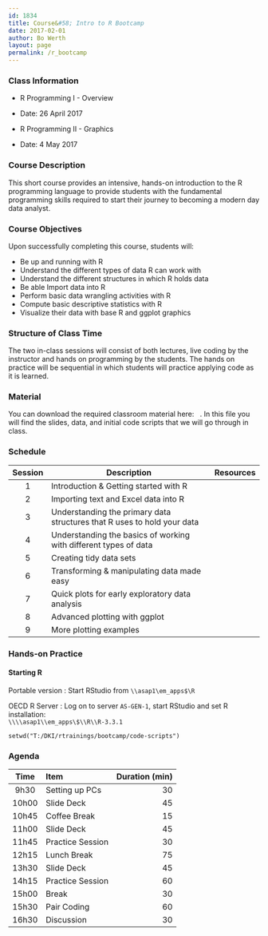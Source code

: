 ```yaml
---
id: 1834
title: Course&#58; Intro to R Bootcamp
date: 2017-02-01
author: Bo Werth
layout: page
permalink: /r_bootcamp
---
```



### Class Information

* R Programming I - Overview
* Date: 26 April 2017

* R Programming II - Graphics
* Date: 4 May 2017

<!-- * Location: OECD, Paris, France -->
<!-- * Webpage: [boot.rdata.work/r_bootcamp](http://boot.rdata.work/r_bootcamp) -->
<!-- * Additional Resources: [http://github.com/bowerth/boot-r](http://github.com/bowerth/boot-r) -->

### Course Description 

This short course provides an intensive, hands-on introduction to the R programming language to provide students with the fundamental programming skills required to start their journey to becoming a modern day data analyst.

### Course Objectives
Upon successfully completing this course, students will:

- Be up and running with R
- Understand the different types of data R can work with
- Understand the different structures in which R holds data
- Be able Import data into R
- Perform basic data wrangling activities with R
- Compute basic descriptive statistics with R
- Visualize their data with base R and ggplot graphics


### Structure of Class Time 

The two in-class sessions will consist of both lectures, live coding by the instructor and hands on programming by the students. The hands on practice will be sequential in which students will practice applying code as it is learned. 


### Material
You can download the required classroom material here: &nbsp; <a href="https://dl.dropboxusercontent.com/u/1807228/bootcamp.zip?dl=1" style="color:black;"><i class="fa fa-folder-open" style="font-size:1em"></i></a>.  In this file you will find the slides, data, and initial code scripts that we will go through in class.


### Schedule


| Session | Description | Resources | 
|:---:|---|:---:|
| 1 | Introduction & Getting started with R | <a href="bootcamp/1-intro" style="color:black;"><i class="fa fa-file-powerpoint-o" aria-hidden="true"></i></a> &nbsp; <a href="bootcamp/1-intro/1-intro.R" style="color:black;"><i class="fa fa-file-code-o" aria-hidden="true"></i></a> &nbsp;&nbsp;&nbsp;&nbsp;&nbsp;&nbsp; |
| 2 | Importing text and Excel data into R | <a href="bootcamp/2-get-data" style="color:black;"><i class="fa fa-file-powerpoint-o" aria-hidden="true"></i></a> &nbsp; <a href="bootcamp/2-get-data/2-get-data.R" style="color:black;"><i class="fa fa-file-code-o" aria-hidden="true"></i></a> &nbsp;&nbsp;&nbsp;&nbsp;&nbsp;&nbsp; |
| 3 | Understanding the primary data structures that R uses to hold your data | <a href="bootcamp/3-data-structures" style="color:black;"><i class="fa fa-file-powerpoint-o" aria-hidden="true"></i></a> &nbsp; <a href="bootcamp/3-data-structures/3-data-structures.R" style="color:black;"><i class="fa fa-file-code-o" aria-hidden="true"></i></a> &nbsp;&nbsp;&nbsp;&nbsp;&nbsp;&nbsp; |
| 4 | Understanding the basics of working with different types of data | <a href="bootcamp/4-data-types" style="color:black;"><i class="fa fa-file-powerpoint-o" aria-hidden="true"></i></a> &nbsp; <a href="bootcamp/4-data-types/4-data-types.R" style="color:black;"><i class="fa fa-file-code-o" aria-hidden="true"></i></a> &nbsp;&nbsp;&nbsp;&nbsp;&nbsp;&nbsp; |
| 5 | Creating tidy data sets | <a href="bootcamp/5-tidy-data" style="color:black;"><i class="fa fa-file-powerpoint-o" aria-hidden="true"></i></a> &nbsp; <a href="bootcamp/5-tidy-data/5-tidy-data.R" style="color:black;"><i class="fa fa-file-code-o" aria-hidden="true"></i></a> &nbsp;&nbsp;&nbsp;&nbsp;&nbsp;&nbsp;  |
| 6 | Transforming & manipulating data made easy | <a href="bootcamp/6-dplyr-data" style="color:black;"><i class="fa fa-file-powerpoint-o" aria-hidden="true"></i></a> &nbsp; <a href="bootcamp/6-dplyr-data/6-dplyr-data.R" style="color:black;"><i class="fa fa-file-code-o" aria-hidden="true"></i></a> &nbsp;&nbsp;&nbsp;&nbsp;&nbsp;&nbsp; |
| 7 | Quick plots for early exploratory data analysis | <a href="bootcamp/7-quickplots" style="color:black;"><i class="fa fa-file-powerpoint-o" aria-hidden="true"></i></a> &nbsp; <a href="bootcamp/7-quickplots/7-quickplots.R" style="color:black;"><i class="fa fa-file-code-o" aria-hidden="true"></i></a> &nbsp;&nbsp;&nbsp;&nbsp;&nbsp;&nbsp; |
| 8 | Advanced plotting with ggplot | <a href="bootcamp/8-ggplot" style="color:black;"><i class="fa fa-file-powerpoint-o" aria-hidden="true"></i></a> &nbsp; <a href="bootcamp/8-ggplot/8-ggplot.R" style="color:black;"><i class="fa fa-file-code-o" aria-hidden="true"></i></a> &nbsp;&nbsp;&nbsp;&nbsp;&nbsp;&nbsp; |
| 9 | More plotting examples | <a href="bootcamp/9-moreplots" style="color:black;"><i class="fa fa-file-powerpoint-o" aria-hidden="true"></i></a> &nbsp; <a href="bootcamp/9-moreplots/9-moreplots.R" style="color:black;"><i class="fa fa-file-code-o" aria-hidden="true"></i></a> &nbsp;&nbsp;&nbsp;&nbsp;&nbsp;&nbsp; |

<!-- | 9 | Case study 1: TiVA Country Notes | <a href="http://sti.rdata.work/report_icio_tiva_AUT.html" style="color:black;"><i class="fa fa-file-powerpoint-o" aria-hidden="true"></i></a> &nbsp; <a href="http://countrynote.rdata.work/articles/countrynote.html" style="color:black;"><i class="fa fa-file-code-o" aria-hidden="true"></i></a> &nbsp; <a href="https://github.com/bowerth/countrynote" style="color:black;"><i class="fa fa-database" aria-hidden="true"></i></a> | -->
<!-- | 10 | Case study 2: scraping pap.fr | <a href="http://estate.rdata.work/articles/estate.html" style="color:black;"><i class="fa fa-file-powerpoint-o" aria-hidden="true"></i></a> &nbsp; <a href="https://raw.githubusercontent.com/bowerth/estate/master/vignettes/estate.Rmd" style="color:black;"><i class="fa fa-file-code-o" aria-hidden="true"></i></a> &nbsp; <a href="https://github.com/bowerth/estate" style="color:black;"><i class="fa fa-database" aria-hidden="true"></i></a> | -->


### Hands-on Practice

#### Starting R

Portable version
:   Start RStudio from `\\asap1\em_apps$\R`

OECD R Server
:   Log on to server `AS-GEN-1`, start RStudio and set R installation:  
	`\\\\asap1\\em_apps\$\\R\\R-3.3.1`

~~~
setwd("T:/DKI/rtrainings/bootcamp/code-scripts")
~~~

<!-- Cloud Server -->
<!-- : Open &nbsp; <a href="http://rstudio.rdata.work:8787/" style="color:black;"><i -->
  <!-- class="fa fa-cloud" aria-hidden="true"></i></a> &nbsp; in Google Chrome -->

<!-- Private device  -->
<!-- : Participants can follow the exercises using their personal devices. When using -->
  <!-- a local R installation, not all examples can be executed without installation -->
  <!-- of additional packages. The package install R script is available at &nbsp; <a -->
  <!-- href="https://dl.dropboxusercontent.com/u/1807228/install-packages.R?dl=1" -->
  <!-- style="color:black;"><i class="fa fa-file-code-o" aria-hidden="true"></i></a> -->
  <!-- &nbsp; The package installation can take up to 10 minutes. -->

### Agenda

| Time  | Item             | Duration (min) |
|:-----:|:-----------------|---------------:|
| 9h30  | Setting up PCs   |             30 |
| 10h00 | Slide Deck       |             45 |
| 10h45 | Coffee Break     |             15 |
| 11h00 | Slide Deck       |             45 |
| 11h45 | Practice Session |             30 |
| 12h15 | Lunch Break      |             75 |
| 13h30 | Slide Deck       |             45 |
| 14h15 | Practice Session |             60 |
| 15h00 | Break            |             30 |
| 15h30 | Pair Coding      |             60 |
| 16h30 | Discussion       |             30 |
